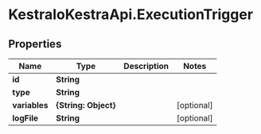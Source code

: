 # KestraIoKestraApi.ExecutionTrigger

## Properties

Name | Type | Description | Notes
------------ | ------------- | ------------- | -------------
**id** | **String** |  | 
**type** | **String** |  | 
**variables** | **{String: Object}** |  | [optional] 
**logFile** | **String** |  | [optional] 


